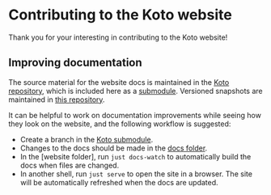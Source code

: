 # Contributing to the Koto website

Thank you for your interesting in contributing to the Koto website!

## Improving documentation

The source material for the website docs is maintained in the [Koto repository](https://github.com/koto-lang/koto/tree/main/crates/cli/docs), which is included here as a [submodule](./modules/koto). Versioned snapshots are maintained in [this repository](./website/content/docs/).

It can be helpful to work on documentation improvements while seeing how they look on the website, and the following workflow is suggested:

- Create a branch in the [Koto submodule](./modules/koto).
- Changes to the docs should be made in the [docs folder](./modules/koto/crates/cli/docs/).
- In the [website folder], run `just docs-watch` to automatically build the docs when files are changed. 
- In another shell, run `just serve` to open the site in a browser. The site will be automatically refreshed when the docs are updated. 
